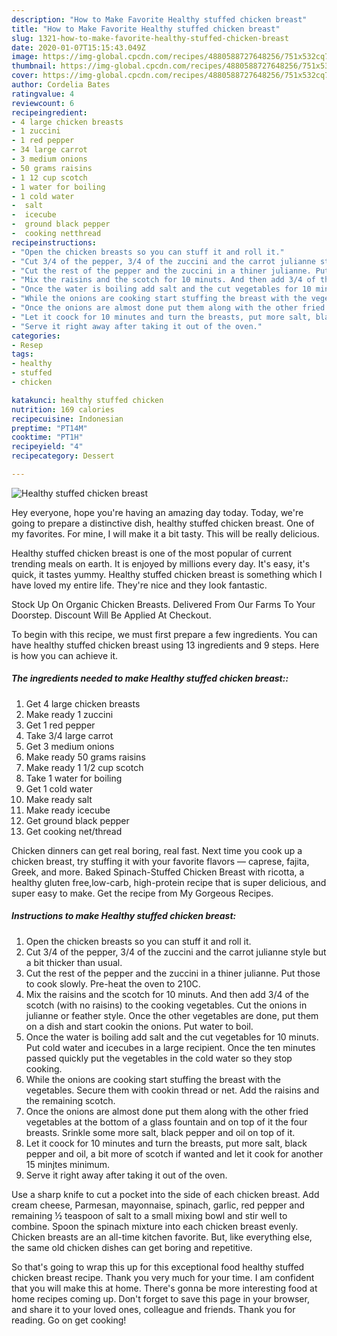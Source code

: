 ```yaml
---
description: "How to Make Favorite Healthy stuffed chicken breast"
title: "How to Make Favorite Healthy stuffed chicken breast"
slug: 1321-how-to-make-favorite-healthy-stuffed-chicken-breast
date: 2020-01-07T15:15:43.049Z
image: https://img-global.cpcdn.com/recipes/4880588727648256/751x532cq70/healthy-stuffed-chicken-breast-recipe-main-photo.jpg
thumbnail: https://img-global.cpcdn.com/recipes/4880588727648256/751x532cq70/healthy-stuffed-chicken-breast-recipe-main-photo.jpg
cover: https://img-global.cpcdn.com/recipes/4880588727648256/751x532cq70/healthy-stuffed-chicken-breast-recipe-main-photo.jpg
author: Cordelia Bates
ratingvalue: 4
reviewcount: 6
recipeingredient:
- 4 large chicken breasts
- 1 zuccini
- 1 red pepper
- 34 large carrot
- 3 medium onions
- 50 grams raisins
- 1 12 cup scotch
- 1 water for boiling
- 1 cold water
-  salt
-  icecube
-  ground black pepper
-  cooking netthread
recipeinstructions:
- "Open the chicken breasts so you can stuff it and roll it."
- "Cut 3/4 of the pepper, 3/4 of the zuccini and the carrot julianne style but a bit thicker than usual."
- "Cut the rest of the pepper and the zuccini in a thiner julianne. Put those to cook slowly. Pre-heat the oven to 210C."
- "Mix the raisins and the scotch for 10 minuts. And then add 3/4 of the scotch (with no raisins) to the cooking vegetables. Cut the onions in julianne or feather style. Once the other vegetables are done, put them on a dish and start cookin the onions. Put water to boil."
- "Once the water is boiling add salt and the cut vegetables for 10 minuts. Put cold water and icecubes in a large recipient. Once the ten minutes passed quickly put the vegetables in the cold water so they stop cooking."
- "While the onions are cooking start stuffing the breast with the vegetables. Secure them with cookin thread or net. Add the raisins and the remaining scotch."
- "Once the onions are almost done put them along with the other fried vegetables at the bottom of a glass fountain and on top of it the four breasts. Srinkle some more salt, black pepper and oil on top of it."
- "Let it coock for 10 minutes and turn the breasts, put more salt, black pepper and oil, a bit more of scotch if wanted and let it cook for another 15 minjtes minimum."
- "Serve it right away after taking it out of the oven."
categories:
- Resep
tags:
- healthy
- stuffed
- chicken

katakunci: healthy stuffed chicken
nutrition: 169 calories
recipecuisine: Indonesian
preptime: "PT14M"
cooktime: "PT1H"
recipeyield: "4"
recipecategory: Dessert

---
```



![Healthy stuffed chicken breast](https://img-global.cpcdn.com/recipes/4880588727648256/751x532cq70/healthy-stuffed-chicken-breast-recipe-main-photo.jpg)

Hey everyone, hope you're having an amazing day today. Today, we're going to prepare a distinctive dish, healthy stuffed chicken breast. One of my favorites. For mine, I will make it a bit tasty. This will be really delicious.

Healthy stuffed chicken breast is one of the most popular of current trending meals on earth. It is enjoyed by millions every day. It's easy, it's quick, it tastes yummy. Healthy stuffed chicken breast is something which I have loved my entire life. They're nice and they look fantastic.

Stock Up On Organic Chicken Breasts. Delivered From Our Farms To Your Doorstep. Discount Will Be Applied At Checkout.


To begin with this recipe, we must first prepare a few ingredients. You can have healthy stuffed chicken breast using 13 ingredients and 9 steps. Here is how you can achieve it.

##### The ingredients needed to make Healthy stuffed chicken breast::

1. Get 4 large chicken breasts
1. Make ready 1 zuccini
1. Get 1 red pepper
1. Take 3/4 large carrot
1. Get 3 medium onions
1. Make ready 50 grams raisins
1. Make ready 1 1/2 cup scotch
1. Take 1 water for boiling
1. Get 1 cold water
1. Make ready  salt
1. Make ready  icecube
1. Get  ground black pepper
1. Get  cooking net/thread


Chicken dinners can get real boring, real fast. Next time you cook up a chicken breast, try stuffing it with your favorite flavors — caprese, fajita, Greek, and more. Baked Spinach-Stuffed Chicken Breast with ricotta, a healthy gluten free,low-carb, high-protein recipe that is super delicious, and super easy to make. Get the recipe from My Gorgeous Recipes. 

##### Instructions to make Healthy stuffed chicken breast:

1. Open the chicken breasts so you can stuff it and roll it.
1. Cut 3/4 of the pepper, 3/4 of the zuccini and the carrot julianne style but a bit thicker than usual.
1. Cut the rest of the pepper and the zuccini in a thiner julianne. Put those to cook slowly. Pre-heat the oven to 210C.
1. Mix the raisins and the scotch for 10 minuts. And then add 3/4 of the scotch (with no raisins) to the cooking vegetables. Cut the onions in julianne or feather style. Once the other vegetables are done, put them on a dish and start cookin the onions. Put water to boil.
1. Once the water is boiling add salt and the cut vegetables for 10 minuts. Put cold water and icecubes in a large recipient. Once the ten minutes passed quickly put the vegetables in the cold water so they stop cooking.
1. While the onions are cooking start stuffing the breast with the vegetables. Secure them with cookin thread or net. Add the raisins and the remaining scotch.
1. Once the onions are almost done put them along with the other fried vegetables at the bottom of a glass fountain and on top of it the four breasts. Srinkle some more salt, black pepper and oil on top of it.
1. Let it coock for 10 minutes and turn the breasts, put more salt, black pepper and oil, a bit more of scotch if wanted and let it cook for another 15 minjtes minimum.
1. Serve it right away after taking it out of the oven.


Use a sharp knife to cut a pocket into the side of each chicken breast. Add cream cheese, Parmesan, mayonnaise, spinach, garlic, red pepper and remaining ½ teaspoon of salt to a small mixing bowl and stir well to combine. Spoon the spinach mixture into each chicken breast evenly. Chicken breasts are an all-time kitchen favorite. But, like everything else, the same old chicken dishes can get boring and repetitive. 

So that's going to wrap this up for this exceptional food healthy stuffed chicken breast recipe. Thank you very much for your time. I am confident that you will make this at home. There's gonna be more interesting food at home recipes coming up. Don't forget to save this page in your browser, and share it to your loved ones, colleague and friends. Thank you for reading. Go on get cooking!
